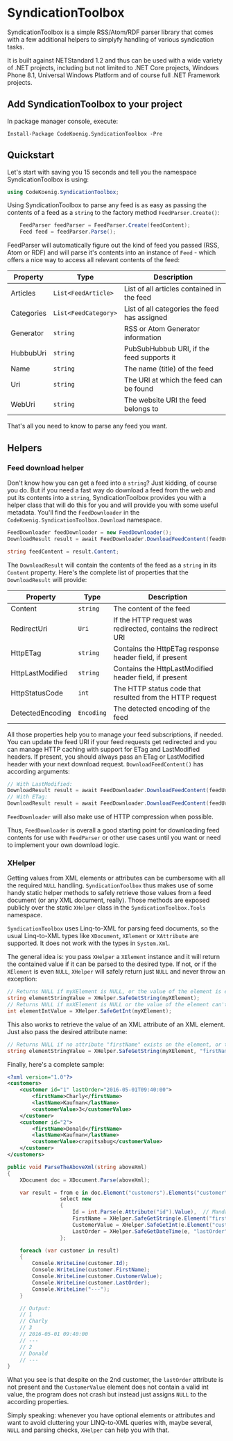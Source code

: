 # SyndicationToolbox

SyndicationToolbox is a simple RSS/Atom/RDF parser library that comes with a few additional helpers to simplyfy
handling of various syndication tasks.

It is built against NETStandard 1.2 and thus can be used with a wide variety of .NET projects, including but not limited to
.NET Core projects, Windows Phone 8.1, Universal Windows Platform and of course full .NET Framework projects.

## Add SyndicationToolbox to your project

In package manager console, execute:

```shell
Install-Package CodeKoenig.SyndicationToolbox -Pre
```

## Quickstart

Let's start with saving you 15 seconds and tell you the namespace SyndicationToolbox is using:

```csharp
using CodeKoenig.SyndicationToolbox;
```

Using SyndicationToolbox to parse any feed is as easy as passing the contents of a feed as a `string` to
the factory method `FeedParser.Create()`:

```csharp
    FeedParser feedParser = FeedParser.Create(feedContent);
    Feed feed = feedParser.Parse();
```

FeedParser will automatically figure out the kind of feed you passed (RSS, Atom or RDF) and will parse
it's contents into an instance of `Feed` - which offers a nice way to access all relevant contents of the feed:

|Property   |Type                 |Description                                  |
|-----------|---------------------|---------------------------------------------|
|Articles   |`List<FeedArticle>`  |List of all articles contained in the feed   |
|Categories |`List<FeedCategory>` |List of all categories the feed has assigned |
|Generator  |`string`             |RSS or Atom Generator information            |
|HubbubUri  |`string`             |PubSubHubbub URI, if the feed supports it    |
|Name       |`string`             |The name (title) of the feed                 |
|Uri        |`string`             |The URI at which the feed can be found       |
|WebUri     |`string`             |The website URI the feed belongs to          |

That's all you need to know to parse any feed you want.

## Helpers

### Feed download helper

Don't know how you can get a feed into a `string`? Just kidding, of course you do. But if you need a fast
way do download a feed from the web and put its contents into a `string`, SyndicationToolbox provides you
with a helper class that will do this for you and will provide you with some useful metadata. You'll find
the `FeedDownloader` in the `CodeKoenig.SyndicationToolbox.Download` namespace.

```csharp
FeedDownloader feedDownloader = new FeedDownloader();
DownloadResult result = await FeedDownloader.DownloadFeedContent(feedUri);

string feedContent = result.Content;
```

The `DownloadResult` will contain the contents of the feed as a `string` in its `Content` property. Here's
the complete list of properties that the `DownloadResult` will provide:

|Property          |Type       |Description                                                    |
|------------------|-----------|---------------------------------------------------------------|
|Content           |`string`   |The content of the feed                                        |
|RedirectUri       |`Uri`      |If the HTTP request was redirected, contains the redirect URI  |
|HttpETag          |`string`   |Contains the HttpETag response header field, if present        |
|HttpLastModified  |`string`   |Contains the HttpLastModified header field, if present         |
|HttpStatusCode    |`int`      |The HTTP status code that resulted from the HTTP request       |
|DetectedEncoding  |`Encoding` |The detected encoding of the feed                              |

All those properties help you to manage your feed subscriptions, if needed. You can update the feed URI if
your feed requests get redirected and you can manage HTTP caching with support for ETag and LastModified
headers. If present, you should always pass an ETag or LastModified header with your next download request.
`DownloadFeedContent()` has according arguments:

```csharp
// With LastModified:
DownloadResult result = await FeedDownloader.DownloadFeedContent(feedUri, httpLastModified: lastModifiedValue);
// With ETag:
DownloadResult result = await FeedDownloader.DownloadFeedContent(feedUri, httpETag: eTagValue);
```

`FeedDownloader` will also make use of HTTP compression when possible.

Thus, `FeedDownloader` is overall a good starting point for downloading feed contents for use with `FeedParser`
or other use cases until you want or need to implement your own download logic.

### XHelper

Getting values from XML elements or attributes can be cumbersome with all the required `NULL` handling.
`SyndicationToolbox` thus makes use of some handy static helper methods to safely retrieve those values from
a feed document (or any XML document, really). Those methods are exposed publicly over the static `XHelper` class
in the `SyndicationToolbox.Tools` namespace.

`SyndicationToolbox` uses Linq-to-XML for parsing feed documents, so the usual Linq-to-XML types like
`XDocument`, `XElement` or `XAttribute` are supported. It does not work with the types in `System.Xml`.

The general idea is: you pass `XHelper` a `XElement` instance and it will return the contained value if
it can be parsed to the desired type. If not, or if the `XElement` is even `NULL`, `XHelper` will safely
return just `NULL` and never throw an exception:

```csharp
// Returns NULL if myXElement is NULL, or the value of the element is empty. Else returns the string.
string elementStringValue = XHelper.SafeGetString(myXElement);
// Returns NULL if mxXElement is NULL or the value of the element can't pe parsed to an int. Else returns the int.
int elementIntValue = XHelper.SafeGetInt(myXElement);
```

This also works to retrieve the value of an XML attribute of an XML element. Just also pass the desired
attribute name:

```csharp
// Returns NULL if no attribute "firstName" exists on the element, or the attribute value is empty
string elementStringValue = XHelper.SafeGetString(myXElement, "firstName");
```

Finally, here's a complete sample:

```Xml
<?xml version="1.0"?>
<customers>
    <customer id="1" lastOrder="2016-05-01T09:40:00">
        <firstName>Charly</firstName>
        <lastName>Kaufman</lastName>
        <customerValue>3</customerValue>
    </customer>
    <customer id="2">
        <firstName>Donald</firstName>
        <lastName>Kaufman</lastName>
        <customerValue>crapitsabug</customerValue>
    </customer>
</customers>
```

```csharp
public void ParseTheAboveXml(string aboveXml)
{
    XDocument doc = XDocument.Parse(aboveXml);

    var result = from e in doc.Element("customers").Elements("customer")
                 select new
                 {
                     Id = int.Parse(e.Attribute("id").Value),  // Mandatory, so just parse it
                     FirstName = XHelper.SafeGetString(e.Element("firstName")),
                     CustomerValue = XHelper.SafeGetInt(e.Element("customerValue")),
                     LastOrder = XHelper.SafeGetDateTime(e, "lastOrder")
                 };

    foreach (var customer in result)
    {
        Console.WriteLine(customer.Id);
        Console.WriteLine(customer.FirstName);
        Console.WriteLine(customer.CustomerValue);
        Console.WriteLine(customer.LastOrder);
        Console.WriteLine("---");
    }

    // Output:
    // 1
    // Charly
    // 3
    // 2016-05-01 09:40:00
    // ---
    // 2
    // Donald
    // ---
}
```

What you see is that despite on the 2nd customer, the `lastOrder` attribute is not present and the `CustomerValue`
element does not contain a valid int value, the program does not crash but instead just assigns `NULL` to the
according properties.

Simply speaking: whenever you have optional elements or attributes and want to avoid cluttering
your LINQ-to-XML queries with, maybe several, `NULL` and parsing checks, `XHelper` can help you with that.